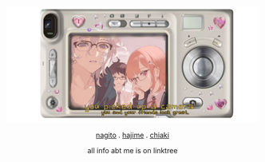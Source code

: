 <div align="center">

<img src="camera2.png">

[nagito](https://github.com/ChromaDrift) . [hajime](https://github.com/steIIarism) . [chiaki](https://github.com/yurivampire)

all info abt me is on linktree


 

<!---
yurivampire/yurivampire is a ✨ special ✨ repository because its `README.md` (this file) appears on your GitHub profile.
You can click the Preview link to take a look at your changes.
--->
